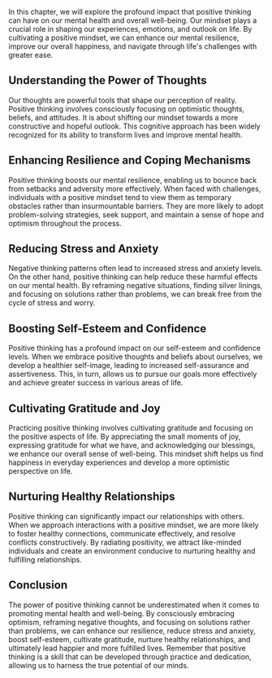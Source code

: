 
In this chapter, we will explore the profound impact that positive thinking can have on our mental health and overall well-being. Our mindset plays a crucial role in shaping our experiences, emotions, and outlook on life. By cultivating a positive mindset, we can enhance our mental resilience, improve our overall happiness, and navigate through life's challenges with greater ease.

Understanding the Power of Thoughts
-----------------------------------

Our thoughts are powerful tools that shape our perception of reality. Positive thinking involves consciously focusing on optimistic thoughts, beliefs, and attitudes. It is about shifting our mindset towards a more constructive and hopeful outlook. This cognitive approach has been widely recognized for its ability to transform lives and improve mental health.

Enhancing Resilience and Coping Mechanisms
------------------------------------------

Positive thinking boosts our mental resilience, enabling us to bounce back from setbacks and adversity more effectively. When faced with challenges, individuals with a positive mindset tend to view them as temporary obstacles rather than insurmountable barriers. They are more likely to adopt problem-solving strategies, seek support, and maintain a sense of hope and optimism throughout the process.

Reducing Stress and Anxiety
---------------------------

Negative thinking patterns often lead to increased stress and anxiety levels. On the other hand, positive thinking can help reduce these harmful effects on our mental health. By reframing negative situations, finding silver linings, and focusing on solutions rather than problems, we can break free from the cycle of stress and worry.

Boosting Self-Esteem and Confidence
-----------------------------------

Positive thinking has a profound impact on our self-esteem and confidence levels. When we embrace positive thoughts and beliefs about ourselves, we develop a healthier self-image, leading to increased self-assurance and assertiveness. This, in turn, allows us to pursue our goals more effectively and achieve greater success in various areas of life.

Cultivating Gratitude and Joy
-----------------------------

Practicing positive thinking involves cultivating gratitude and focusing on the positive aspects of life. By appreciating the small moments of joy, expressing gratitude for what we have, and acknowledging our blessings, we enhance our overall sense of well-being. This mindset shift helps us find happiness in everyday experiences and develop a more optimistic perspective on life.

Nurturing Healthy Relationships
-------------------------------

Positive thinking can significantly impact our relationships with others. When we approach interactions with a positive mindset, we are more likely to foster healthy connections, communicate effectively, and resolve conflicts constructively. By radiating positivity, we attract like-minded individuals and create an environment conducive to nurturing healthy and fulfilling relationships.

Conclusion
----------

The power of positive thinking cannot be underestimated when it comes to promoting mental health and well-being. By consciously embracing optimism, reframing negative thoughts, and focusing on solutions rather than problems, we can enhance our resilience, reduce stress and anxiety, boost self-esteem, cultivate gratitude, nurture healthy relationships, and ultimately lead happier and more fulfilled lives. Remember that positive thinking is a skill that can be developed through practice and dedication, allowing us to harness the true potential of our minds.
